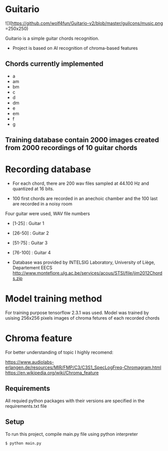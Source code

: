 # Guitario 
![](https://github.com/wolf4fun/Guitario-v2/blob/master/guiIcons/music.png =250x250)

Guitario is a simple guitar chords recognition.

* Project is based on AI recognition of chroma-based features

## Chords currently implemented

* a
* am
* bm
* c
* d
* dm
* e
* em
* f
* g

## Training database contain 2000 images created from 2000 recordings of 10 guitar chords

# Recording database

* For each chord, there are 200 wav files sampled at 44.100 Hz and quantized at 16 bits.

* 100 first chords are recorded in an anechoic chamber and the 100 last are recorded in a noisy room 

Four guitar were used, WAV file numbers 

* [1-25]   : Guitar 1

* [26-50]  : Guitar 2

* [51-75]  : Guitar 3

* [76-100] : Guitar 4

* Database was provided by INTELSIG Laboratory, University of Liège, Departement EECS
http://www.montefiore.ulg.ac.be/services/acous/STSI/file/jim2012Chords.zip
	
# Model training method

For training purpose tensorflow 2.3.1 was used.
Model was trained by usising 256x256 pixels images of chroma fetures of each recorded chords

# Chroma feature 

For better understanding of topic I highly recomend:

https://www.audiolabs-erlangen.de/resources/MIR/FMP/C3/C3S1_SpecLogFreq-Chromagram.html
https://en.wikipedia.org/wiki/Chroma_feature

## Requirements 

All requied python packages with their versions are specified in the requirements.txt file

## Setup
To run this project, compile main.py file using python interpreter 

`$ python main.py`

